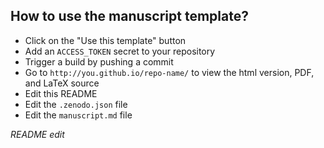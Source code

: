 ## How to use the manuscript template?

- Click on the "Use this template" button
- Add an `ACCESS_TOKEN` secret to your repository
- Trigger a build by pushing a commit
- Go to `http://you.github.io/repo-name/` to view the html version, PDF, and LaTeX source
- Edit this README
- Edit the `.zenodo.json` file
- Edit the `manuscript.md` file

*README edit*
